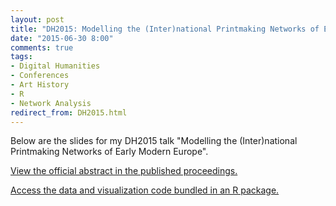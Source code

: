 ```yaml
---
layout: post
title: "DH2015: Modelling the (Inter)national Printmaking Networks of Early Modern Europe"
date: "2015-06-30 8:00"
comments: true
tags:
- Digital Humanities
- Conferences
- Art History
- R
- Network Analysis
redirect_from: DH2015.html
---
```


Below are the slides for my DH2015 talk "Modelling the (Inter)national Printmaking Networks of Early Modern Europe".

[View the official abstract in the published proceedings.](http://dh2015.org/abstracts/xml/LINCOLN_Matthew_Modelling_the__Inter_National_Pri/LINCOLN_Matthew_Modelling_the__Inter_National_Printmaki.html)

[Access the data and visualization code bundled in an R package.](http://artinterp.org/dh2015/dh2015_0.1.tar.gz)

<script async class="speakerdeck-embed" data-id="52b80212233c461e95b4e0bf9d7f95da" data-ratio="1.33333333333333" src="//speakerdeck.com/assets/embed.js"></script>
